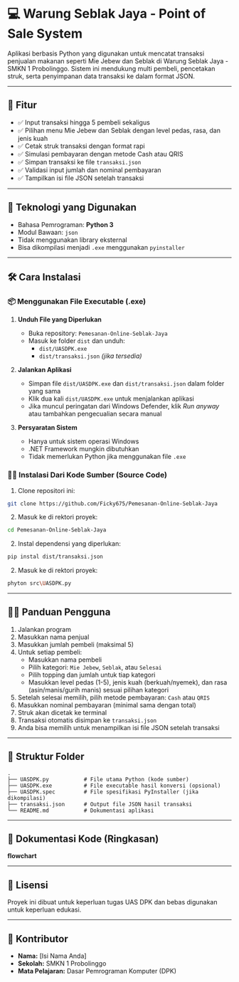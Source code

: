 # 💻 Warung Seblak Jaya - Point of Sale System

Aplikasi berbasis Python yang digunakan untuk mencatat transaksi penjualan makanan seperti Mie Jebew dan Seblak di Warung Seblak Jaya - SMKN 1 Probolinggo. Sistem ini mendukung multi pembeli, pencetakan struk, serta penyimpanan data transaksi ke dalam format JSON.

---

## 📌 Fitur

- ✅ Input transaksi hingga 5 pembeli sekaligus
- ✅ Pilihan menu Mie Jebew dan Seblak dengan level pedas, rasa, dan jenis kuah
- ✅ Cetak struk transaksi dengan format rapi
- ✅ Simulasi pembayaran dengan metode Cash atau QRIS
- ✅ Simpan transaksi ke file `transaksi.json`
- ✅ Validasi input jumlah dan nominal pembayaran
- ✅ Tampilkan isi file JSON setelah transaksi

---

## 🧰 Teknologi yang Digunakan

- Bahasa Pemrograman: **Python 3**
- Modul Bawaan: `json`
- Tidak menggunakan library eksternal
- Bisa dikompilasi menjadi `.exe` menggunakan `pyinstaller`

---

## 🛠️ Cara Instalasi

### 📦 Menggunakan File Executable (.exe)

1. **Unduh File yang Diperlukan**
   - Buka repository: `Pemesanan-Online-Seblak-Jaya`
   - Masuk ke folder `dist` dan unduh:
     - `dist/UASDPK.exe`
     - `dist/transaksi.json` *(jika tersedia)*

2. **Jalankan Aplikasi**
   - Simpan file `dist/UASDPK.exe` dan `dist/transaksi.json` dalam folder yang sama
   - Klik dua kali `dist/UASDPK.exe` untuk menjalankan aplikasi
   - Jika muncul peringatan dari Windows Defender, klik *Run anyway* atau tambahkan pengecualian secara manual

3. **Persyaratan Sistem**
   - Hanya untuk sistem operasi Windows
   - .NET Framework mungkin dibutuhkan
   - Tidak memerlukan Python jika menggunakan file `.exe`

### 🧑‍💻 Instalasi Dari Kode Sumber (Source Code)

1. Clone repositori ini:
```bash
git clone https://github.com/Ficky675/Pemesanan-Online-Seblak-Jaya
```
2. Masuk ke di rektori proyek:
```bash
cd Pemesanan-Online-Seblak-Jaya
```

2. Instal dependensi yang diperlukan:
```bash
pip instal dist/transaksi.json
```

2. Masuk ke di rektori proyek:
```bash
phyton src\UASDPK.py
```

---

## 👨‍🏫 Panduan Pengguna

1. Jalankan program
2. Masukkan nama penjual
3. Masukkan jumlah pembeli (maksimal 5)
4. Untuk setiap pembeli:
   - Masukkan nama pembeli
   - Pilih kategori: `Mie Jebew`, `Seblak`, atau `Selesai`
   - Pilih topping dan jumlah untuk tiap kategori
   - Masukkan level pedas (1-5), jenis kuah (berkuah/nyemek), dan rasa (asin/manis/gurih manis) sesuai pilihan kategori
5. Setelah selesai memilih, pilih metode pembayaran: `Cash` atau `QRIS`
6. Masukkan nominal pembayaran (minimal sama dengan total)
7. Struk akan dicetak ke terminal
8. Transaksi otomatis disimpan ke `transaksi.json`
9. Anda bisa memilih untuk menampilkan isi file JSON setelah transaksi

---

## 📁 Struktur Folder

```plaintext
.
├── UASDPK.py           # File utama Python (kode sumber)
├── UASDPK.exe          # File executable hasil konversi (opsional)
├── UASDPK.spec         # File spesifikasi PyInstaller (jika dikompilasi)
├── transaksi.json      # Output file JSON hasil transaksi
└── README.md           # Dokumentasi aplikasi
```

---

## 📄 Dokumentasi Kode (Ringkasan)

**flowchart**

---

## 📝 Lisensi

Proyek ini dibuat untuk keperluan tugas UAS DPK dan bebas digunakan untuk keperluan edukasi.

---

## 🙌 Kontributor

- **Nama:** [Isi Nama Anda]
- **Sekolah:** SMKN 1 Probolinggo
- **Mata Pelajaran:** Dasar Pemrograman Komputer (DPK)
